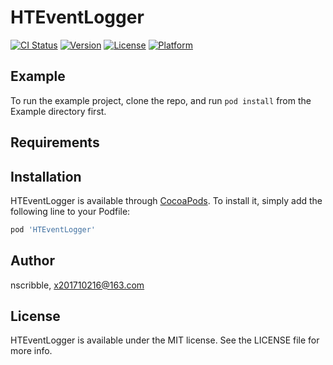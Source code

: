 # HTEventLogger

[![CI Status](https://img.shields.io/travis/nscribble/HTEventLogger.svg?style=flat)](https://travis-ci.org/nscribble/HTEventLogger)
[![Version](https://img.shields.io/cocoapods/v/HTEventLogger.svg?style=flat)](https://cocoapods.org/pods/HTEventLogger)
[![License](https://img.shields.io/cocoapods/l/HTEventLogger.svg?style=flat)](https://cocoapods.org/pods/HTEventLogger)
[![Platform](https://img.shields.io/cocoapods/p/HTEventLogger.svg?style=flat)](https://cocoapods.org/pods/HTEventLogger)

## Example

To run the example project, clone the repo, and run `pod install` from the Example directory first.

## Requirements

## Installation

HTEventLogger is available through [CocoaPods](https://cocoapods.org). To install
it, simply add the following line to your Podfile:

```ruby
pod 'HTEventLogger'
```

## Author

nscribble, x201710216@163.com

## License

HTEventLogger is available under the MIT license. See the LICENSE file for more info.

